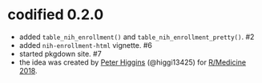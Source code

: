 
# codified 0.2.0

* added `table_nih_enrollment()` and `table_nih_enrollment_pretty()`. #2
* added `nih-enrollment-html` vignette. #6
* started pkgdown site. #7
* the idea was created by [Peter Higgins](http://www.med.umich.edu/higginslab/) (@higgi13425) for [R/Medicine 2018](https://events.linuxfoundation.org/r-medicine/).
